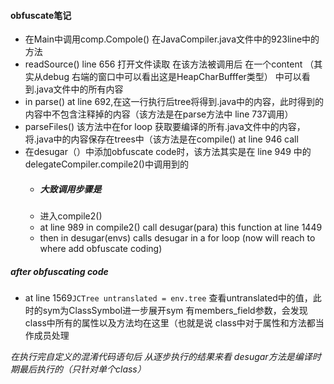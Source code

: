 #### obfuscate笔记

+ 在Main中调用comp.Compole() 在JavaCompiler.java文件中的923line中的方法
+ readSource() line 656 打开文件读取 在该方法被调用后 在一个content （其实从debug 右端的窗口中可以看出这是HeapCharBufffer类型） 中可以看到.java文件中的所有内容
+ in parse() at line 692,在这一行执行后tree将得到.java中的内容，此时得到的内容中不包含注释掉的内容（该方法是在parse方法中 line 737调用）
+ parseFiles() 该方法中在for loop 获取要编译的所有.java文件中的内容，将.java中的内容保存在trees中（该方法是在compile() at line 946 call
+ 在desugar（）中添加obfuscate code时，该方法其实是在 line 949 中的delegateCompiler.compile2()中调用到的
	+ ##### 大致调用步骤是
	+ 进入compile2()
	+ at line 989 in compile2() call desugar(para) this function at line 1449
	+ then in desugar(envs) calls desugar in a for loop (now will reach to where add obfuscate coding)

##### after obfuscating code 
+ at line 1569```JCTree untranslated = env.tree``` 查看untranslated中的值，此时的sym为ClassSymbol进一步展开sym 有members_field参数，会发现class中所有的属性以及方法均在这里（也就是说 class中对于属性和方法都当作成员处理

*在执行完自定义的混淆代码语句后 从逐步执行的结果来看 desugar方法是编译时期最后执行的（只针对单个class）*